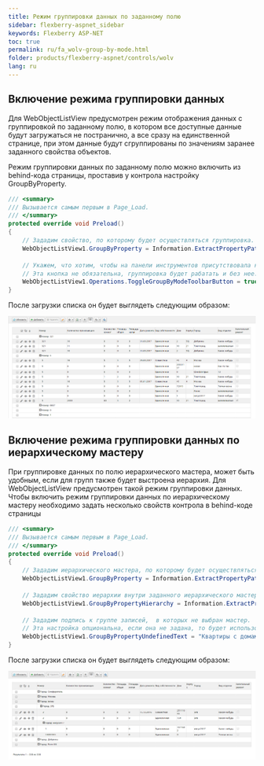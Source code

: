 ```yaml
---
title: Режим группировки данных по заданному полю
sidebar: flexberry-aspnet_sidebar
keywords: Flexberry ASP-NET
toc: true
permalink: ru/fa_wolv-group-by-mode.html
folder: products/flexberry-aspnet/controls/wolv
lang: ru
---
```


## Включение режима группировки данных
Для WebObjectListView предусмотрен режим отображения данных с группировкой по заданному полю, в котором все доступные данные
будут загружаться не постранично, а все сразу на единственной странице, при этом данные будут сгруппированы
по значениям заранее заданного свойства объектов.

Режим группировки данных по заданному полю можно включить из behind-кода страницы, проставив у контрола настройку GroupByProperty.

```csharp
/// <summary>
/// Вызывается самым первым в Page_Load.
/// </summary>
protected override void Preload()
{
    // Зададим свойство, по которому будет осуществляться группировка.
    WebObjectListView1.GroupByProperty = Information.ExtractPropertyPath<Квартира>(x => x.ВидОтделки);
    
    // Укажем, что хотим, чтобы на панели инструментов присутствовала кнопка включения/отключения режима группировки данных.
    // Эта кнопка не обязательна, группировка будет рабатать и без нее.
    WebObjectListView1.Operations.ToggleGroupByModeToolbarButton = true;
}
```

После загрузки списка он будет выглядеть следующим образом:

![](/images/pages/products/flexberry-aspnet/controls/wolv/group-by-mode1.png)

## Включение режима группировки данных по иерархическому мастеру
При группировке данных по полю иерархического мастера, может быть удобным, если для групп также будет выстроена иерархия.
Для WebObjectListView предусмотрен такой режим группировки данных.
Чтобы включить режим группировки данных по иерархическому мастеру необходимо задать несколько свойств контрола в behind-коде страницы
 
```csharp
/// <summary>
/// Вызывается самым первым в Page_Load.
/// </summary>
protected override void Preload()
{
    // Зададим иерархического мастера, по которому будет осуществляться группировка.
    WebObjectListView1.GroupByProperty = Information.ExtractPropertyPath<Квартира>(x => x.Дом.Город);
    
    // Зададим свойство иерархии внутри заданного иерархического мастера.
    WebObjectListView1.GroupByPropertyHierarchy = Information.ExtractPropertyPath<Город>(x => x.Иерархия);
    
    // Зададим подпись к группе записей,  в которых не выбран мастер.
    // Эта настройка опциональна, если она не задана, то будет использовано значение по умолчанию.
    WebObjectListView1.GroupByPropertyUndefinedText = "Квартиры с домами в неопределенных городах";
}
```

После загрузки списка он будет выглядеть следующим образом:

![](/images/pages/products/flexberry-aspnet/controls/wolv/group-by-mode2.png)
